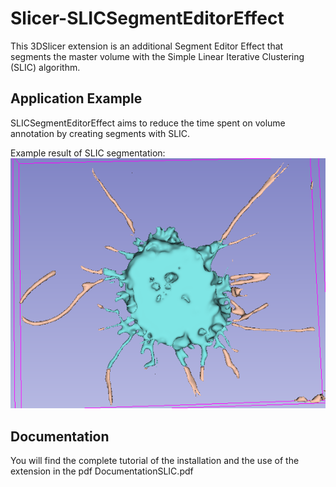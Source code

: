 # Slicer-SLICSegmentEditorEffect
This 3DSlicer extension is an additional Segment Editor Effect that segments the master volume with the Simple Linear Iterative Clustering (SLIC) algorithm. 

## Application Example

SLICSegmentEditorEffect aims to reduce the time spent on volume annotation by creating segments with SLIC.

Example result of SLIC segmentation:
![](screenshot.png?raw=true "Example segmentation result")

## Documentation

You will find the complete tutorial of the installation and the use of the extension in the pdf DocumentationSLIC.pdf
